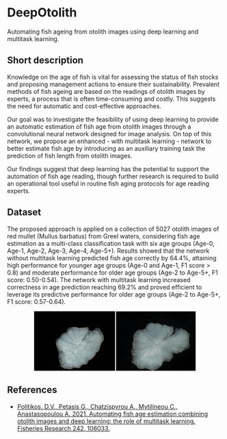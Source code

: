 # DeepOtolith
Automating fish ageing from otolith images using deep learning and multitask learning.


## Short description

Knowledge on the age of fish is vital for assessing the status of fish stocks and proposing management actions to ensure their sustainability. Prevalent methods of fish
ageing are based on the readings of otolith images by experts, a process that is often time-consuming and costly. This suggests the need for automatic and cost-effective
approaches. 

Our goal was to investigate the feasibility of using deep learning to provide an automatic estimation of fish age from otolith images through a convolutional neural
network designed for image analysis. On top of this network, we propose an enhanced - with multitask learning - network to better estimate fish age by introducing as an
auxiliary training task the prediction of fish length from otolith images. 

Our findings suggest that deep learning has the potential to support the automation of fish age reading, though further research is required to build an operational tool useful in routine fish aging protocols for age reading experts.

## Dataset

The proposed approach is applied on a collection of 5027 otolith images of red mullet (Mullus barbatus) from Greel waters, considering fish age estimation as a multi-class classification task with six age groups (Age-0, Age-1, Age-2, Age-3, Age-4, Age-5+). Results showed that the network without multitask learning predicted fish age correctly by 64.4%, attaining high performance for younger age groups (Age-0 and Age-1, F1 score > 0.8) and moderate performance for older age groups (Age-2 to Age-5+, F1 score: 0.50-0.54). The network with multitask learning increased correctness in age prediction reaching 69.2% and proved efficient to leverage its predictive performance for older age groups (Age-2 to Age-5+, F1 score: 0.57-0.64). 

<p align="center">
<img src = "https://github.com/dimpolitik/DeepOtolith/blob/main/otoliths.png" width="75%" height="75%" />
</p>

## References

* <a href="https://www.sciencedirect.com/science/article/pii/S0165783621001612" title="* Politikos, D.V., Petasis G., Chatzispyrou A., Mytilineou C., Anastasopoulou A. 2021. Automating fish age estimation combining otolith images and deep learning: 
the role of multitask learning. Fisheries Research 242, 106033.">Politikos, D.V., Petasis G., Chatzispyrou A., Mytilineou C., Anastasopoulou A. 2021. Automating fish age estimation combining otolith images and deep learning: 
the role of multitask learning. Fisheries Research 242, 106033.</a>

